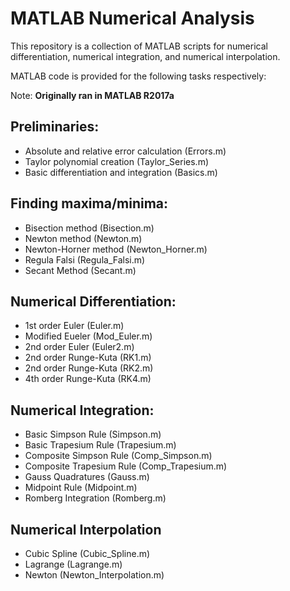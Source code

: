 # MATLAB Numerical Analysis

This repository is a collection of MATLAB scripts for numerical differentiation, numerical integration, and numerical interpolation.

MATLAB code is provided for the following tasks respectively:

Note: **Originally ran in MATLAB R2017a**

## Preliminaries:

- Absolute and relative error calculation (Errors.m)
- Taylor polynomial creation (Taylor_Series.m)
- Basic differentiation and integration (Basics.m)

## Finding maxima/minima:
- Bisection method (Bisection.m)
- Newton method (Newton.m)
- Newton-Horner method (Newton_Horner.m)
- Regula Falsi (Regula_Falsi.m)
- Secant Method (Secant.m)

## Numerical Differentiation:
- 1st order Euler (Euler.m)
- Modified Eueler (Mod_Euler.m)
- 2nd order Euler (Euler2.m)
- 2nd order Runge-Kuta (RK1.m)
- 2nd order Runge-Kuta (RK2.m)
- 4th order Runge-Kuta (RK4.m)

## Numerical Integration:
- Basic Simpson Rule (Simpson.m)
- Basic Trapesium Rule (Trapesium.m)
- Composite Simpson Rule (Comp_Simpson.m)
- Composite Trapesium Rule (Comp_Trapesium.m)
- Gauss Quadratures (Gauss.m)
- Midpoint Rule (Midpoint.m)
- Romberg Integration (Romberg.m)

## Numerical Interpolation
- Cubic Spline (Cubic_Spline.m)
- Lagrange (Lagrange.m)
- Newton (Newton_Interpolation.m)
